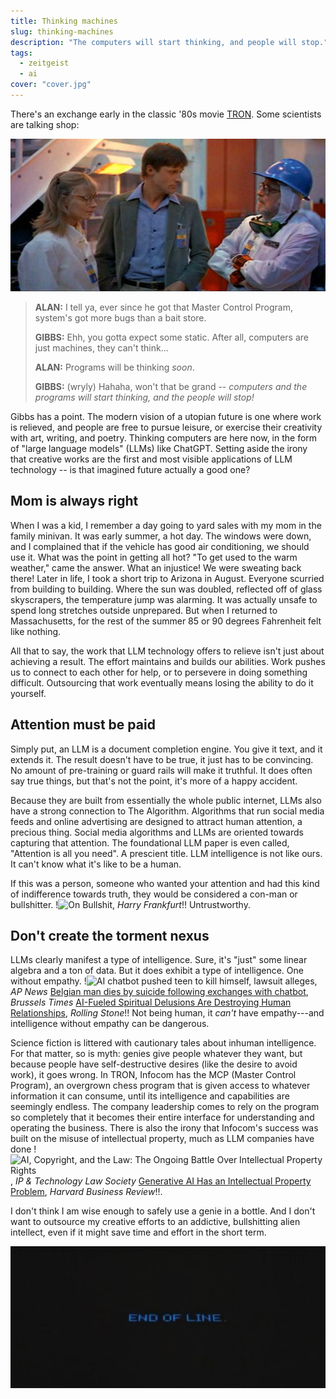 ```yaml
---
title: Thinking machines
slug: thinking-machines
description: "The computers will start thinking, and people will stop."
tags:
  - zeitgeist
  - ai
cover: "cover.jpg"
---
```


There's an exchange early in the classic '80s movie [TRON](https://www.themoviedb.org/movie/97-tron). Some scientists are talking shop:

![Still from TRON, left to right Linda, Alan, and Gibbs, in conversation.](computers-will-start-thinking.jpg)

> **ALAN:** I tell ya, ever since he got that Master Control Program, system's got more bugs than a bait store.
>
> **GIBBS:** Ehh, you gotta expect some static. After all, computers are just machines, they can't think...
>
> **ALAN:** Programs will be thinking _soon_.
>
> **GIBBS:** (wryly) Hahaha, won't that be grand -- *computers and the programs will start thinking, and the people will stop!*

Gibbs has a point. The modern vision of a utopian future is one where work is relieved, and people are free to pursue leisure, or exercise their creativity with art, writing, and poetry. Thinking computers are here now, in the form of "large language models" (LLMs) like ChatGPT. Setting aside the irony that creative works are the first and most visible applications of LLM technology -- is that imagined future actually a good one?

## Mom is always right

When I was a kid, I remember a day going to yard sales with my mom in the family minivan. It was early summer, a hot day. The windows were down, and I complained that if the vehicle has good air conditioning, we should use it. What was the point in getting all hot? "To get used to the warm weather," came the answer. What an injustice! We were sweating back there! Later in life, I took a short trip to Arizona in August. Everyone scurried from building to building. Where the sun was doubled, reflected off of glass skyscrapers, the temperature jump was alarming. It was actually unsafe to spend long stretches outside unprepared. But when I returned to Massachusetts, for the rest of the summer 85 or 90 degrees Fahrenheit felt like nothing.

All that to say, the work that LLM technology offers to relieve isn't just about achieving a result. The effort maintains and builds our abilities. Work pushes us to connect to each other for help, or to persevere in doing something difficult. Outsourcing that work eventually means losing the ability to do it yourself.

## Attention must be paid

Simply put, an LLM is a document completion engine. You give it text, and it extends it. The result doesn't have to be true, it just has to be convincing. No amount of pre-training or guard rails will make it truthful. It does often say true things, but that's not the point, it's more of a happy accident.

Because they are built from essentially the whole public internet, LLMs also have a strong connection to The Algorithm. Algorithms that run social media feeds and online advertising are designed to attract human attention, a precious thing. Social media algorithms and LLMs are oriented towards capturing that attention. The foundational LLM paper is even called, "Attention is all you need". A prescient title. LLM intelligence is not like ours. It can't know what it's like to be a human.

If this was a person, someone who wanted your attention and had this kind of indifference towards truth, they would be considered a con-man or bullshitter. !![On Bullshit](https://archive.org/details/on-bullshit-by-harry-frankfurt), _Harry Frankfurt_!! Untrustworthy.

## Don't create the torment nexus

LLMs clearly manifest a type of intelligence. Sure, it's "just" some linear algebra and a ton of data. But it does exhibit a type of intelligence. One without empathy. !![AI chatbot pushed teen to kill himself, lawsuit alleges](https://apnews.com/article/chatbot-ai-lawsuit-suicide-teen-artificial-intelligence-9d48adc572100822fdbc3c90d1456bd0), _AP News_
[Belgian man dies by suicide following exchanges with chatbot](https://www.brusselstimes.com/430098/belgian-man-commits-suicide-following-exchanges-with-chatgpt), _Brussels Times_
[AI-Fueled Spiritual Delusions Are Destroying Human Relationships](https://www.rollingstone.com/culture/culture-features/ai-spiritual-delusions-destroying-human-relationships-1235330175/), _Rolling Stone_!! Not being human, it *can't* have empathy---and intelligence without empathy can be dangerous.

Science fiction is littered with cautionary tales about inhuman intelligence. For that matter, so is myth: genies give people whatever they want, but because people have self-destructive desires (like the desire to avoid work), it goes wrong. In TRON, Infocom has the MCP (Master Control Program), an overgrown chess program that is given access to whatever information it can consume, until its intelligence and capabilities are seemingly endless. The company leadership comes to rely on the program so completely that it becomes their entire interface for understanding and operating the business. There is also the irony that Infocom's success was built on the misuse of intellectual property, much as LLM companies have done !![AI, Copyright, and the Law: The Ongoing Battle Over Intellectual Property Rights ](https://sites.usc.edu/iptls/2025/02/04/ai-copyright-and-the-law-the-ongoing-battle-over-intellectual-property-rights/), _IP & Technology Law Society_
[Generative AI Has an Intellectual Property Problem](https://hbr.org/2023/04/generative-ai-has-an-intellectual-property-problem), _Harvard Business Review_!!.

I don't think I am wise enough to safely use a genie in a bottle. And I don't want to outsource my creative efforts to an addictive, bullshitting alien intellect, even if it might save time and effort in the short term.

![End of line](end-of-line.jpg)
